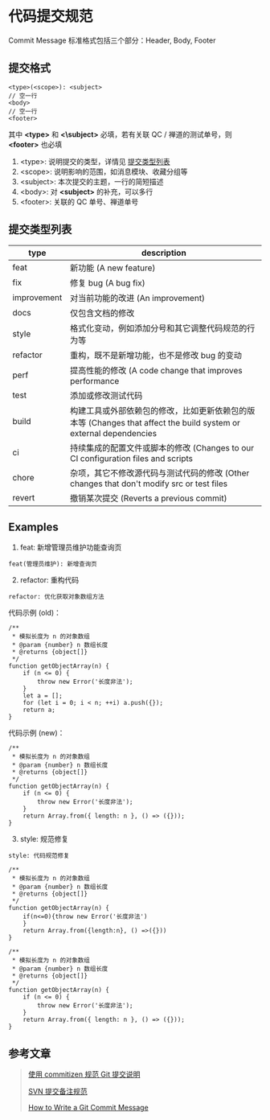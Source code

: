 # 代码提交规范

Commit Message 标准格式包括三个部分：Header, Body, Footer

## 提交格式

```text{1}
<type>(<scope>): <subject>
// 空一行
<body>
// 空一行
<footer>
```

其中 **\<type\>** 和 **<\subject\>** 必填，若有关联 QC / 禅道的测试单号，则 **\<footer\>** 也必填

1. \<type\>: 说明提交的类型，详情见 [提交类型列表](./code-spec#提交类型列表)
2. \<scope\>: 说明影响的范围，如消息模块、收藏分组等
3. \<subject\>: 本次提交的主题，一行的简短描述
4. \<body\>: 对 **\<subject\>** 的补充，可以多行
5. \<footer\>: 关联的 QC 单号、禅道单号

## 提交类型列表

| type        | description                                                                                                       |
| ----------- | ----------------------------------------------------------------------------------------------------------------- |
| feat        | 新功能 (A new feature)                                                                                            |
| fix         | 修复 bug (A bug fix)                                                                                              |
| improvement | 对当前功能的改进 (An improvement)                                                                                 |
| docs        | 仅包含文档的修改                                                                                                  |
| style       | 格式化变动，例如添加分号和其它调整代码规范的行为等                                                                |
| refactor    | 重构，既不是新增功能，也不是修改 bug 的变动                                                                       |
| perf        | 提高性能的修改 (A code change that improves performance                                                           |
| test        | 添加或修改测试代码                                                                                                |
| build       | 构建工具或外部依赖包的修改，比如更新依赖包的版本等 (Changes that affect the build system or external dependencies |
| ci          | 持续集成的配置文件或脚本的修改 (Changes to our CI configuration files and scripts                                 |
| chore       | 杂项，其它不修改源代码与测试代码的修改 (Other changes that don't modify src or test files                         |
| revert      | 撤销某次提交 (Reverts a previous commit)                                                                          |

## Examples

1. feat: 新增管理员维护功能查询页

```text
feat(管理员维护): 新增查询页
```

2. refactor: 重构代码

```text
refactor: 优化获取对象数组方法
```

代码示例 (old)：

```js{10-12}
/**
 * 模拟长度为 n 的对象数组
 * @param {number} n 数组长度
 * @returns {object[]}
 */
function getObjectArray(n) {
    if (n <= 0) {
        throw new Error('长度非法');
    }
    let a = [];
    for (let i = 0; i < n; ++i) a.push({});
    return a;
}
```

代码示例 (new)：

```js{10}
/**
 * 模拟长度为 n 的对象数组
 * @param {number} n 数组长度
 * @returns {object[]}
 */
function getObjectArray(n) {
    if (n <= 0) {
        throw new Error('长度非法');
    }
    return Array.from({ length: n }, () => ({}));
}
```

3. style: 规范修复

```text
style: 代码规范修复
```

```js{7-9}
/**
 * 模拟长度为 n 的对象数组
 * @param {number} n 数组长度
 * @returns {object[]}
 */
function getObjectArray(n) {
    if(n<=0){throw new Error('长度非法')
    }
    return Array.from({length:n}, () =>({}))
}
```

```js{7-10}
/**
 * 模拟长度为 n 的对象数组
 * @param {number} n 数组长度
 * @returns {object[]}
 */
function getObjectArray(n) {
    if (n <= 0) {
        throw new Error('长度非法');
    }
    return Array.from({ length: n }, () => ({}));
}
```

## 参考文章

> [使用 commitizen 规范 Git 提交说明](https://zhuanlan.zhihu.com/p/132348944)
>
> [SVN 提交备注规范](https://blog.csdn.net/yunfeather/article/details/126505266)
>
> [How to Write a Git Commit Message](https://cbea.ms/git-commit/)
